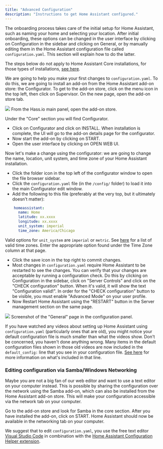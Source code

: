 ```yaml
---
title: "Advanced Configuration"
description: "Instructions to get Home Assistant configured."
---
```


The onboarding process takes care of the initial setup for Home Assistant, such as naming your home and selecting your location. After initial onboarding, these options can be changed in the user interface by clicking on Configuration in the sidebar and clicking on General, or by manually editing them in the Home Assistant configuration file called `configuration.yaml`. This section will explain how to do the latter.

<div class='note'>

The steps below do not apply to Home Assistant Core installations, for those types of installations, [see here](/docs/configuration/).

</div>

We are going to help you make your first changes to `configuration.yaml`. To do this, we are going to install an add-on from the Home Assistant add-on store: the Configurator. To get to the add-on store, click on the menu icon in the top left, then click on Supervisor. On the new page, open the add-on store tab.

<p class='img'>
<img src='/images/hassio/screenshots/main_panel_addon_store.png' />
From the Hass.io main panel, open the add-on store.
</p>

Under the "Core" section you will find Configurator.

 - Click on Configurator and click on INSTALL. When installation is complete, the UI will go to the add-on details page for the configurator.
 - Now start the add-on by clicking on START.
 - Open the user interface by clicking on OPEN WEB UI.

Now let's make a change using the configurator: we are going to change the name, location, unit system, and time zone of your Home Assistant installation.

 - Click the folder icon in the top left of the configurator window to open the file browser sidebar.
 - Click the `configuration.yaml` file (in the `/config/` folder) to load it into the main Configurator edit window.
 - Add the following to this file (preferably at the very top, but it ultimately doesn't matter):
 ```yaml
     homeassistant:
       name: Home
       latitude: xx.xxxx
       longitude: xx.xxxx
       unit_system: imperial
       time_zone: America/Chicago
  ```
<div class='note'>
 
  Valid options for `unit_system` are `imperial` or `metric`. See [here](https://timezonedb.com/time-zones) for a list of valid time zones. Enter the appropriate option found under the Time Zone column at that page.

</div>

 - Click the save icon in the top right to commit changes.
 - Most changes in `configuration.yaml` require Home Assistant to be restarted to see the changes. You can verify that your changes are acceptable by running a configuration check. Do this by clicking on Configuration in the sidebar, click on "Server Controls" and click on the "CHECK configuration" button. When it's valid, it will show the text "Configuration valid!". In order for the "CHECK configuration" button to be visible, you must enable "Advanced Mode" on your user profile.
 - Now Restart Home Assistant using the "RESTART" button in the Server management section on the same page.

<p class='img'>
<img src='/images/screenshots/configuration-validation.png' />
Screenshot of the "General" page in the configuration panel.
</p>

<div class='note'>

  If you have watched any videos about setting up Home Assistant using `configuration.yaml` (particularly ones that are old), you might notice your default configuration file is much smaller than what the videos show. Don't be concerned, you haven't done anything wrong. Many items in the default configuration files shown in those old videos are now included in the `default_config:` line that you see in your configuration file. [See here](/integrations/default_config/) for more information on what's included in that line.

</div>

### Editing configuration via Samba/Windows Networking

Maybe you are not a big fan of our web editor and want to use a text editor on your computer instead. This is possible by sharing the configuration over the network using the Samba add-on, which can also be installed from the Home Assistant add-on store. This will make your configuration accessible via the network tab on your computer.

Go to the add-on store and look for Samba in the core section. After you have installed the add-on, click on START. Home Assistant should now be available in the networking tab on your computer.

We suggest that to edit `configuration.yaml`, you use the free text editor [Visual Studio Code](https://code.visualstudio.com/) in combination with the [Home Assistant Configuration Helper extension](https://marketplace.visualstudio.com/items?itemName=keesschollaart.vscode-home-assistant).
